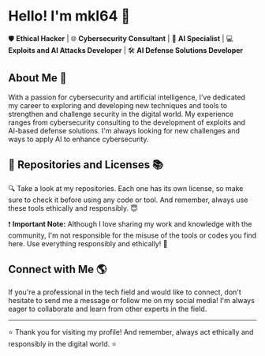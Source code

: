 # Hello! I'm mkl64 👋

🛡️ **Ethical Hacker** | 🌐 **Cybersecurity Consultant** | 🤖 **AI Specialist** | 💻 **Exploits and AI Attacks Developer** | 🛠️ **AI Defense Solutions Developer**

## About Me 🚀

With a passion for cybersecurity and artificial intelligence, I've dedicated my career to exploring and developing new techniques and tools to strengthen and challenge security in the digital world. My experience ranges from cybersecurity consulting to the development of exploits and AI-based defense solutions. I'm always looking for new challenges and ways to apply AI to enhance cybersecurity.

## 📜 Repositories and Licenses 📚

🔍 Take a look at my repositories. Each one has its own license, so make sure to check it before using any code or tool. And remember, always use these tools ethically and responsibly. 😇

❗ **Important Note:** Although I love sharing my work and knowledge with the community, I'm not responsible for the misuse of the tools or codes you find here. Use everything responsibly and ethically! 🙌

## Connect with Me 🌎

If you're a professional in the tech field and would like to connect, don't hesitate to send me a message or follow me on my social media! I'm always eager to collaborate and learn from other experts in the field.

---

⭐ Thank you for visiting my profile! And remember, always act ethically and responsibly in the digital world. ⭐
